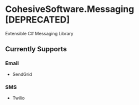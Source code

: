 # CohesiveSoftware.Messaging [DEPRECATED]

Extensible C# Messaging Library

## Currently Supports

### Email
- SendGrid

### SMS
- Twilio
